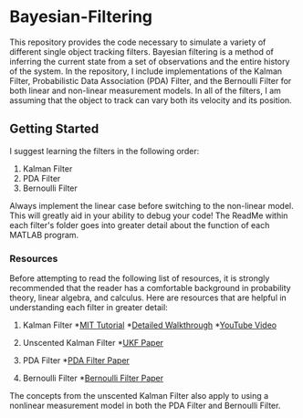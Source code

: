 # Bayesian-Filtering

This repository provides the code necessary to simulate a variety of different single object tracking filters. 
Bayesian filtering is a method of inferring the current state from a set of observations and the entire history of the 
system. In the repository, I include implementations of the Kalman Filter, Probabilistic Data Association (PDA) Filter, 
and the Bernoulli Filter for both linear and non-linear measurement models. In all of the filters, I am assuming that the 
object to track can vary both its velocity and its position.

## Getting Started

I suggest learning the filters in the following order:
1) Kalman Filter
2) PDA Filter
3) Bernoulli Filter

Always implement the linear case before switching to the non-linear model. This will greatly aid in your ability
to debug your code! The ReadMe within each filter's folder goes into greater detail about the function of each 
MATLAB program.

### Resources

Before attempting to read the following list of resources, it is strongly recommended that the reader has a comfortable
background in probability theory, linear algebra, and calculus. Here are resources that are helpful in understanding each 
filter in greater detail:
1) Kalman Filter
*[MIT Tutorial](http://web.mit.edu/kirtley/kirtley/binlustuff/literature/control/Kalman%20filter.pdf)
*[Detailed Walkthrough](https://www.kalmanfilter.net/default.aspx)
*[YouTube Video](https://youtu.be/FkCT_LV9Syk)

2) Unscented Kalman Filter
*[UKF Paper](https://www.seas.harvard.edu/courses/cs281/papers/unscented.pdf)

3) PDA Filter
*[PDA Filter Paper](http://citeseerx.ist.psu.edu/viewdoc/download?doi=10.1.1.212.383&rep=rep1&type=pdf)

4) Bernoulli Filter
*[Bernoulli Filter Paper](http://ba-ngu.vo-au.com/vo/RVVF_Bernoulli_TSP13.pdf)

The concepts from the unscented Kalman Filter also apply to using a nonlinear measurement model in both the PDA Filter and Bernoulli Filter.


